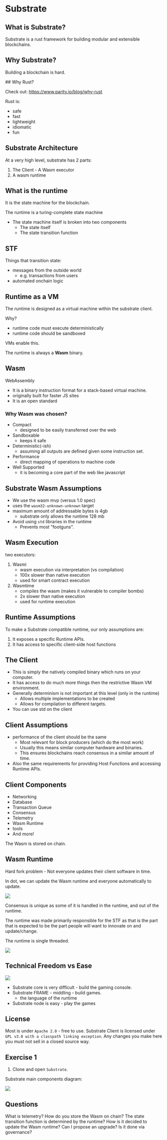 # Substrate

## What is Substrate?

Substrate is a rust framework for building modular and extensible blockchains.

## Why Substrate?

Building a blockchain is hard.

## Why Rust?

Check out: https://www.parity.io/blog/why-rust

Rust is:
- safe
- fast
- lightweight
- idiomatic
- fun

## Substrate Architecture

At a very high level, substrate has 2 parts:
1. The Client - A Wasm executor
2. A wasm runtime

## What is the runtime

It is the state machine for the blockchain.

The runtime is a turing-complete state machine
- The state machine itself is broken into two components
  - The state itself
  - The state transition function

## STF

Things that transition state:
- messages from the outside world
  - e.g. transactions from users
- automated onchain logic

## Runtime as a VM

The runtime is designed as a virtual machine within the substrate client.

Why?
- runtime code must execute deterministically
- runtime code should be sandboxed

VMs enable this.

The runtime is always a **Wasm** binary.

## Wasm

WebAssembly
- It is a binary instruction format for a stack-based virtual machine.
- originally built for faster JS sites
- It is an open standard

### Why Wasm was chosen?

- Compact
  - designed to be easily transferred over the web
- Sandboxable
  - keeps it safe
- Deterministic(-ish)
  - assuming all outputs are defined given some instruction set.
- Performance
  - direct mapping of operations to machine code
- Well Supported
  - it is becoming a core part of the web like javascript

## Substrate Wasm Assumptions

- We use the wasm mvp (versus 1.0 spec)
- uses the `wasm32-unknown-unknown` target
- maximum amount of addressable bytes is 4gb
  - substrate only allows the runtime 128 mb
- Avoid using `std` libraries in the runtime
  - Prevents most "footguns".

## Wasm Execution

two executors:
1. Wasmi
   - wasm execution via interpretation (vs compilation)
   - 100x slower than native execution
   - used for smart contract execution
2. Wasmtime
   - compiles the wasm (makes it vulnerable to compiler bombs)
   - 2x slower than native execution
   - used for runtime execution

## Runtime Assumptions

To make a Substrate compatible runtime, our only assumptions are:
1. It exposes a specific Runtime APIs.
2. It has access to specific client-side host functions

## The Client

- This is simply the natively compiled binary which runs on your computer.
- It has access to do much more things then the restrictive Wasm VM environment.
- Generally determinism is not important at this level (only in the runtime)
  - Allows multiple implementations to be created
  - Allows for compilation to different targets.
- You can use std on the client

## Client Assumptions

- performance of the client should be the same
  - Most relevant for block producers (which do the most work)
  - Usually this means similar computer hardware and binaries.
  - This ensures blockchains reach consensus in a similar amount of time.
- Also the same requirements for providing Host Functions and accessing Runtime APIs.

## Client Components

- Networking
- Database
- Transaction Queue
- Consensus
- Telemetry
- Wasm Runtime
- tools
- And more!

The Wasm is stored on chain.

## Wasm Runtime

Hard fork problem - Not everyone updates their client software in time.

In dot, we can update the Wasm runtime and everyone automatically to update.

![](2022-07-20-15-18-26.png)

Consensus is unique as some of it is handled in the runtime, and out of the runtime.

The runtime was made primarily responsible for the STF as that is the part that is expected to be the part people will want to innovate on and update/change.

The runtime is single threaded.

![](2022-07-20-15-34-39.png)

## Technical Freedom vs Ease

![](2022-07-20-15-36-25.png)

- Substrate core is very difficult - build the gaming console.
- Substrate FRAME - middling - build games.
  - the language of the runtime 
- Substrate node is easy - play the games

## License

Most is under `Apache 2.0` - free to use.
Substrate Client is licensed under `GPL v3.0 with a classpath linking exception`. Any changes you make here you must not sell in a closed source way.

## Exercise 1

1. Clone and open `Substrate`.

Substrate main components diagram:

![](2022-07-20-16-20-00.png)

## Questions

What is telemetry?
How do you store the Wasm on chain?
The state transition function is determined by the runtime?
How is it decided to update the Wasm runtime? Can I propose an upgrade? Is it done via governance?

